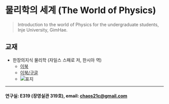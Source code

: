 # 물리학의 세계 (The World of Physics)

> Introduction to the world of Physics for the undergraduate students, Inje University, GimHae.

## 교재
- 한장의지식 물리학 (자일스 스패로 저, 한시아 역)
  * [이북](https://ridibooks.com/books/222001825)
  * [이북/구글](https://play.google.com/store/books/author?id=%EC%9E%90%EC%9D%BC%EC%8A%A4+%EC%8A%A4%ED%8C%A8%EB%A1%9C)
  * ![표지](https://misc.ridibooks.com/cover/222001825/large)

---
#### 연구실: E319 (장영실관 319호), email: chaos21c@gmail.com

